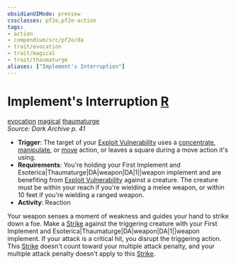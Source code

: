 ```yaml
---
obsidianUIMode: preview
cssclasses: pf2e,pf2e-action
tags:
- action
- compendium/src/pf2e/da
- trait/evocation
- trait/magical
- trait/thaumaturge
aliases: ["Implement's Interruption"]
---
```

# Implement's Interruption [R](rules/core-rulebook/chapter-9-playing-the-game.md#Actions "Reaction")
[evocation](rules/traits/evocation.md "Evocation School Trait")  [magical](rules/traits/magical.md "Magical Item Trait")  [thaumaturge](rules/traits/thaumaturge-da.md "Thaumaturge Class Trait")  
*Source: Dark Archive p. 41*  

- **Trigger**: The target of your [Exploit Vulnerability](rules/actions/exploit-vulnerability-da.md) uses a [concentrate](rules/traits/concentrate.md "Concentrate Action & Ability Trait"), [manipulate](rules/traits/manipulate.md "Manipulate General Trait"), or [move](rules/traits/move.md "Move Combat Trait") action, or leaves a square during a move action it's using.
- **Requirements**: You're holding your First Implement and Esoterica|Thaumaturge|DA|weapon|DA|1||weapon implement and are benefiting from [Exploit Vulnerability](rules/actions/exploit-vulnerability-da.md) against a creature. The creature must be within your reach if you're wielding a melee weapon, or within 10 feet if you're wielding a ranged weapon.
- **Activity**: Reaction

Your weapon senses a moment of weakness and guides your hand to strike down a foe. Make a [Strike](rules/actions/strike.md) against the triggering creature with your First Implement and Esoterica|Thaumaturge|DA|weapon|DA|1||weapon implement. If your attack is a critical hit, you disrupt the triggering action. This [Strike](rules/actions/strike.md) doesn't count toward your multiple attack penalty, and your multiple attack penalty doesn't apply to this [Strike](rules/actions/strike.md).